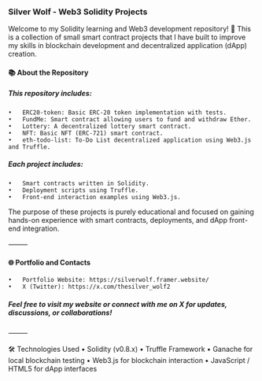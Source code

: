 ### Silver Wolf - Web3 Solidity Projects

Welcome to my Solidity learning and Web3 development repository! 🚀
This is a collection of small smart contract projects that I have built to improve my skills in blockchain development and decentralized application (dApp) creation.

#### 📚 About the Repository

##### This repository includes:
	•	ERC20-token: Basic ERC-20 token implementation with tests.
	•	FundMe: Smart contract allowing users to fund and withdraw Ether.
	•	Lottery: A decentralized lottery smart contract.
	•	NFT: Basic NFT (ERC-721) smart contract.
	•	eth-todo-list: To-Do List decentralized application using Web3.js and Truffle.

##### Each project includes:
	•	Smart contracts written in Solidity.
	•	Deployment scripts using Truffle.
	•	Front-end interaction examples using Web3.js.

The purpose of these projects is purely educational and focused on gaining hands-on experience with smart contracts, deployments, and dApp front-end integration.

⸻

#### 🌐 Portfolio and Contacts
	•	Portfolio Website: https://silverwolf.framer.website/
	•	X (Twitter): https://x.com/thesilver_wolf2

##### Feel free to visit my website or connect with me on X for updates, discussions, or collaborations!

⸻

🛠️ Technologies Used
	•	Solidity (v0.8.x)
	•	Truffle Framework
	•	Ganache for local blockchain testing
	•	Web3.js for blockchain interaction
	•	JavaScript / HTML5 for dApp interfaces
